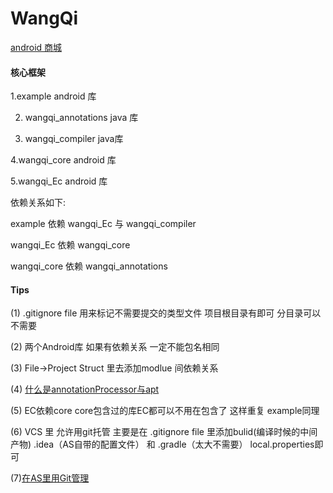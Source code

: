 # WangQi


[android 商城](https://github.com/Qinxianshen/WangQi-android)


#### 核心框架 

1.example android 库

2. wangqi_annotations java 库

3. wangqi_compiler java库

4.wangqi_core android 库

5.wangqi_Ec android 库


依赖关系如下:

example 依赖 wangqi_Ec 与 wangqi_compiler

wangqi_Ec 依赖 wangqi_core

wangqi_core 依赖 wangqi_annotations





#### Tips

(1) .gitignore file 用来标记不需要提交的类型文件  项目根目录有即可 分目录可以不需要

(2) 两个Android库 如果有依赖关系 一定不能包名相同

(3) File->Project Struct 里去添加modlue 间依赖关系

(4) [什么是annotationProcessor与apt](https://blog.csdn.net/xx326664162/article/details/68490059)

(5) EC依赖core core包含过的库EC都可以不用在包含了  这样重复  example同理

(6) VCS 里 允许用git托管 主要是在 .gitignore file 里添加bulid(编译时候的中间产物) .idea（AS自带的配置文件） 和 .gradle（太大不需要） local.properties即可

(7)[在AS里用Git管理 ](https://www.jianshu.com/p/b67ed0ec496f)


 



